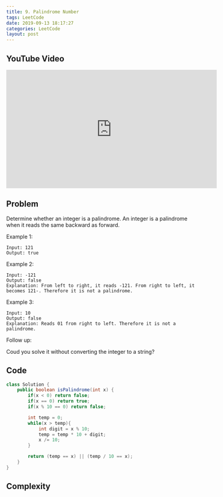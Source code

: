 ```yaml
---
title: 9. Palindrome Number
tags: LeetCode
date: 2019-09-13 18:17:27
categories: LeetCode
layout: post
---
```


## YouTube Video

<iframe width="560" height="315" src="https://www.youtube.com/embed/WURiBhoms-c" frameborder="0" allow="accelerometer; autoplay; encrypted-media; gyroscope; picture-in-picture" allowfullscreen></iframe>

## Problem

Determine whether an integer is a palindrome. An integer is a palindrome when it reads the same backward as forward.

Example 1:

```
Input: 121
Output: true
```

Example 2:

```
Input: -121
Output: false
Explanation: From left to right, it reads -121. From right to left, it becomes 121-. Therefore it is not a palindrome.
```

Example 3:

```
Input: 10
Output: false
Explanation: Reads 01 from right to left. Therefore it is not a palindrome.
```

Follow up:

Coud you solve it without converting the integer to a string?

## Code

```java
class Solution {
    public boolean isPalindrome(int x) {
        if(x < 0) return false;
        if(x == 0) return true;
        if(x % 10 == 0) return false;

        int temp = 0;
        while(x > temp){
            int digit = x % 10;
            temp = temp * 10 + digit;
            x /= 10;
        }

        return (temp == x) || (temp / 10 == x);
    }
}
```

## Complexity
